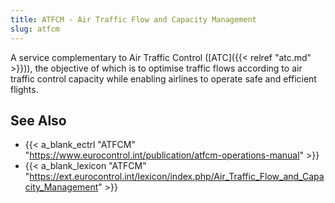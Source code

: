 ```yaml
---
title: ATFCM - Air Traffic Flow and Capacity Management
slug: atfcm
---
```


A service complementary to Air Traffic Control ([ATC]({{< relref "atc.md" >}})), the objective of which is
to optimise traffic flows according to air traffic control capacity
while enabling airlines to operate safe and efficient flights.

## See Also

* {{< a_blank_ectrl "ATFCM" "https://www.eurocontrol.int/publication/atfcm-operations-manual" >}}
* {{< a_blank_lexicon "ATFCM" "https://ext.eurocontrol.int/lexicon/index.php/Air_Traffic_Flow_and_Capacity_Management" >}}
